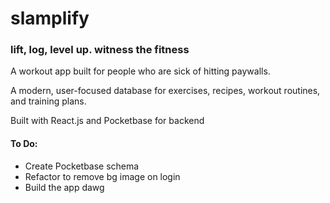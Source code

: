# slamplify

### lift, log, level up. witness the fitness

A workout app built for people who are sick of hitting paywalls.

A modern, user-focused database for exercises, recipes, workout routines, and training plans.

Built with React.js and Pocketbase for backend

#### To Do:

- Create Pocketbase schema
- Refactor to remove bg image on login
- Build the app dawg
